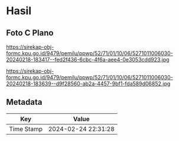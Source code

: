 # Hasil

## Foto C Plano

https://sirekap-obj-formc.kpu.go.id/9479/pemilu/ppwp/52/71/01/10/06/5271011006030-20240218-183417--fed2f436-6cbc-4f6a-aee4-0e3053cdd923.jpg

https://sirekap-obj-formc.kpu.go.id/9479/pemilu/ppwp/52/71/01/10/06/5271011006030-20240218-183639--d9f28560-ab2a-4457-9bf1-fda589d06852.jpg


## Metadata

| Key        | Value               |
| ---------- | ------------------- |
| Time Stamp | 2024-02-24 22:31:28 |



